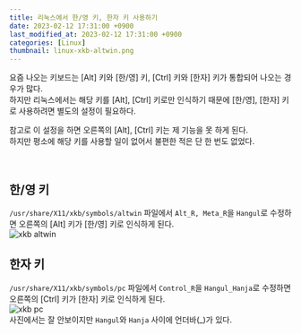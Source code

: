 ```yaml
---
title: 리눅스에서 한/영 키, 한자 키 사용하기
date: 2023-02-12 17:31:00 +0900
last_modified_at: 2023-02-12 17:31:00 +0900
categories: [Linux]
thumbnail: linux-xkb-altwin.png
---
```


요즘 나오는 키보드는 [Alt] 키와 [한/영] 키, [Ctrl] 키와 [한자] 키가 통합되어 나오는 경우가 많다.  
하지만 리눅스에서는 해당 키를 [Alt], [Ctrl] 키로만 인식하기 때문에 [한/영], [한자] 키로 사용하려면 별도의 설정이 필요하다.

참고로 이 설정을 하면 오른쪽의 [Alt], [Ctrl] 키는 제 기능을 못 하게 된다.  
하지만 평소에 해당 키를 사용할 일이 없어서 불편한 적은 단 한 번도 없었다.

<br/>

## 한/영 키
`/usr/share/X11/xkb/symbols/altwin` 파일에서 `Alt_R, Meta_R`을 `Hangul`로 수정하면 오른쪽의 [Alt] 키가 [한/영] 키로 인식하게 된다.  
![xkb altwin](linux-xkb-altwin.png)

## 한자 키
`/usr/share/X11/xkb/symbols/pc` 파일에서 `Control_R`을 `Hangul_Hanja`로 수정하면 오른쪽의 [Ctrl] 키가 [한자] 키로 인식하게 된다.  
![xkb pc](linux-xkb-pc.png)  
사진에서는 잘 안보이지만 `Hangul`와 `Hanja` 사이에 언더바(_)가 있다.
